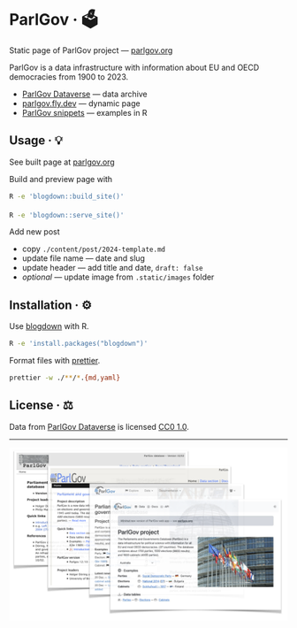# ParlGov · 🗳️

Static page of ParlGov project — [parlgov.org](https://parlgov.org/)

ParlGov is a data infrastructure with information about EU and OECD democracies from 1900 to 2023.

- [ParlGov Dataverse](https://dataverse.harvard.edu/dataverse/parlgov) — data archive
- [parlgov.fly.dev](https://parlgov.fly.dev/) — dynamic page
- [ParlGov snippets](https://github.com/hdigital/parlgov-snippets) — examples in R

## Usage · 💡

See built page at [parlgov.org](https://parlgov.org)

Build and preview page with

```sh
R -e 'blogdown::build_site()'

R -e 'blogdown::serve_site()'
```

Add new post

- copy `./content/post/2024-template.md`
- update file name — date and slug
- update header — add title and date, `draft: false`
- _optional_ — update image from `.static/images` folder

## Installation · ⚙️

Use [blogdown](https://github.com/rstudio/blogdown) with R.

```sh
R -e 'install.packages("blogdown")'
```

Format files with [prettier](https://prettier.io/docs/en/cli).

```sh
prettier -w ./**/*.{md,yaml}
```

## License · ⚖️

Data from [ParlGov
Dataverse](https://dataverse.harvard.edu/dataset.xhtml?persistentId=doi:10.7910/DVN/2VZ5ZC)
is licensed [CC0 1.0](https://creativecommons.org/publicdomain/zero/1.0/).

---

![ParlGov Web 2007–2024](./static/images/parlgov-web-versions.png)

